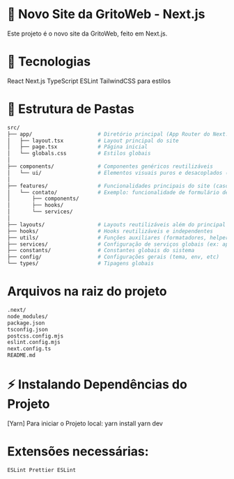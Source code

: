# 🧾 Novo Site da GritoWeb - Next.js
Este projeto é o novo site da GritoWeb, feito em Next.js.

# 🚀 Tecnologias
React
Next.js
TypeScript
ESLint
TailwindCSS para estilos


# 📁 Estrutura de Pastas

```bash
src/
├── app/                     # Diretório principal (App Router do Next.js)
│   ├── layout.tsx           # Layout principal do site
│   ├── page.tsx             # Página inicial
│   └── globals.css          # Estilos globais
│
├── components/              # Componentes genéricos reutilizáveis
│   └── ui/                  # Elementos visuais puros e desacoplados (opcional)
│
├── features/                # Funcionalidades principais do site (caso use mais domínios)
│   └── contato/             # Exemplo: funcionalidade de formulário de contato
│       ├── components/
│       ├── hooks/
│       └── services/
│
├── layouts/                 # Layouts reutilizáveis além do principal
├── hooks/                   # Hooks reutilizáveis e independentes
├── utils/                   # Funções auxiliares (formatadores, helpers, etc)
├── services/                # Configuração de serviços globais (ex: api.ts)
├── constants/               # Constantes globais do sistema
├── config/                  # Configurações gerais (tema, env, etc)
└── types/                   # Tipagens globais
```

# Arquivos na raiz do projeto

```bash
.next/
node_modules/
package.json
tsconfig.json
postcss.config.mjs
eslint.config.mjs
next.config.ts
README.md
```


# ⚡️ Instalando Dependências do Projeto
[Yarn]
Para iniciar o Projeto local: 
    yarn install 
    yarn dev

# Extensões necessárias: 
    ESLint Prettier ESLint


